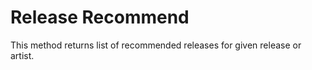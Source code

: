 Release Recommend
=================

This method returns list of recommended releases for given release or artist.
